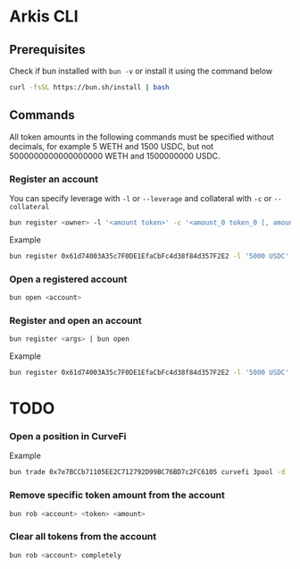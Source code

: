 # Arkis CLI

## Prerequisites

Check if bun installed with `bun -v` or install it using the command below
```sh
curl -fsSL https://bun.sh/install | bash
```

## Commands

All token amounts in the following commands must be specified without decimals, for example 5 WETH and 1500 USDC, but not 5000000000000000000 WETH and 1500000000 USDC.

### Register an account
You can specify leverage with `-l` or `--leverage` and collateral with `-c` or `--collateral`
```sh
bun register <owner> -l '<amount token>' -c '<amount_0 token_0 [, amount_1 token_1]'
```
Example
```sh
bun register 0x61d74003A35c7F0DE1EfaCbFc4d38f84d357F2E2 -l '5000 USDC' -c '3 WETH, 500 DAI'
```

### Open a registered account
```sh
bun open <account>
```

### Register and open an account
```sh
bun register <args> | bun open
```
Example
```sh
bun register 0x61d74003A35c7F0DE1EfaCbFc4d38f84d357F2E2 -l '5000 USDC' -c '3 WETH, 500 DAI' | bun open
```

# TODO

### Open a position in CurveFi
Example
```sh
bun trade 0x7e7BCCb71105EE2C712792D99BC76BD7c2FC6105 curvefi 3pool -d '5000 USDC, 1000 DAI' --mint
```

### Remove specific token amount from the account
```sh
bun rob <account> <token> <amount>
```

### Clear all tokens from the account
```sh
bun rob <account> completely
```
